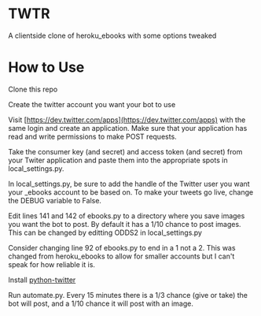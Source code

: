 # TWTR
A clientside clone of heroku_ebooks with some options tweaked

# How to Use
Clone this repo

Create the twitter account you want your bot to use

Visit [https://dev.twitter.com/apps](https://dev.twitter.com/apps) with the same login and create an application. Make sure that your application has read and write permissions to make POST requests.

Take the consumer key (and secret) and access token (and secret) from your Twiter application and paste them into the appropriate spots in local_settings.py.

In local_settings.py, be sure to add the handle of the Twitter user you want your _ebooks account to be based on. To make your tweets go live, change the DEBUG variable to False.

Edit lines 141 and 142 of ebooks.py to a directory where you save images you want the bot to post. By default it has a 1/10 chance to post images. This can be changed by editting ODDS2 in local_settings.py

Consider changing line 92 of ebooks.py to end in a 1 not a 2. This was changed from heroku_ebooks to allow for smaller accounts but I can't speak for how reliable it is.

Install [python-twitter](https://github.com/bear/python-twitter)

Run automate.py. Every 15 minutes there is a 1/3 chance (give or take) the bot will post, and a 1/10 chance it will post with an image.
